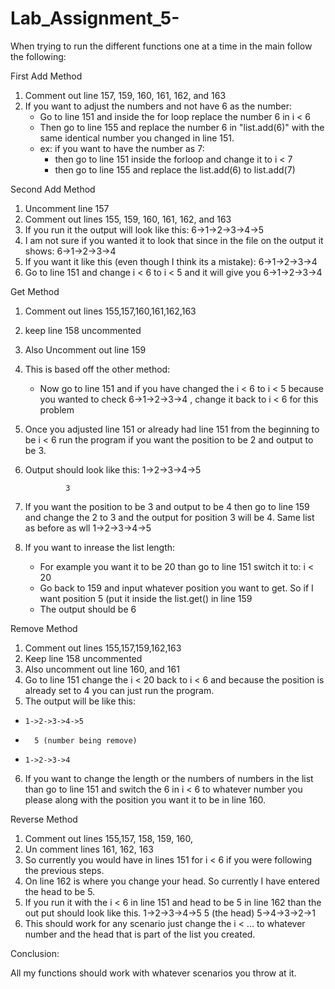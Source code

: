 # Lab_Assignment_5-

When trying to run the different functions one at a time in the main follow the following:

First Add Method 

1. Comment out line 157, 159, 160, 161, 162, and 163
2. If you want to adjust the numbers and not have 6 as the number: 
    - Go to line 151 and inside the for loop replace the number 6 in i < 6
    - Then go to line 155 and replace the number 6 in "list.add(6)" with the same identical number you changed in line 151. 
    - ex: if you want to have the number as 7: 
        - then go to line 151 inside the forloop and change it to i < 7
        - then go to line 155 and replace the list.add(6) to list.add(7) 
        
Second Add Method 

1. Uncomment line 157 
2. Comment out lines 155, 159, 160, 161, 162, and 163
3. If you run it the output will look like this:
     6->1->2->3->4->5
4. I am not sure if you wanted it to look that since in the file on the output it shows:
     6->1->2->3->4
5. If you want it like this (even though I think its a mistake): 
     6->1->2->3->4
6. Go to line 151 and change i < 6 to i < 5 and it will give you 6->1->2->3->4 


Get Method 

1. Comment out lines 155,157,160,161,162,163
2. keep line 158 uncommented
3. Also Uncomment out line 159 
4. This is based off the other method:  
      - Now go to line 151 and if you have changed the i < 6 to i < 5 because you wanted to check 6->1->2->3->4 , change it back to i < 6 for this problem  
5. Once you adjusted line 151 or already had line 151 from the beginning to be i < 6 run the program if you want the position to be 2 and output to be 3. 
6. Output should look like this:
      1->2->3->4->5
     
                3
7. If you want the position to be 3 and output to be 4 then go to line 159 and change the 2 to 3 and the output for position 3 will be 4. Same list as before as wll
             1->2->3->4->5
        
8. If you want to inrease the list length:
      - For example you want it to be 20 than go to line 151 switch it to: i < 20
      - Go back to 159 and input whatever position you want to get. So if I want position 5 (put it inside the list.get() in line 159 
      - The output should be 6

Remove Method 

1. Comment out lines 155,157,159,162,163
2. Keep line 158 uncommented 
3. Also uncomment out line 160, and 161 
4. Go to line 151 change the i < 20 back to i < 6 and because the position is already set to 4 you can just run the program. 
5. The output will be like this: 

-     1->2->3->4->5
-       5 (number being remove)
-     1->2->3->4
     

6. If you want to change the length or the numbers of numbers in the list than go to line 151 and switch the 6 in i < 6  to whatever number you please along
      with the position you want it to be in line 160. 

Reverse Method 

1. Comment out lines 155,157, 158, 159, 160,
2. Un comment lines 161, 162, 163 
3. So currently you would have in lines 151 for i < 6 if you were following the previous steps.  
4. On line 162 is where you change your head. So currently I have entered the head to be 5.
5. If you run it with the i < 6 in line 151 and head to be 5 in line 162 than the out put should look like this. 
      1->2->3->4->5
      5 (the head) 
      5->4->3->2->1
 6. This should work for any scenario just change the i < ... to whatever number and the head that is part of the list you created. 
 
 
 Conclusion:
 
 All my functions should work with whatever scenarios you throw at it. 
 


 
